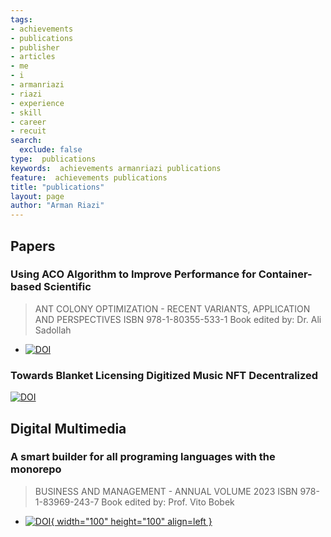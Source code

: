 ```yaml
---
tags:
- achievements
- publications
- publisher
- articles
- me
- i
- armanriazi
- riazi
- experience
- skill
- career
- recuit
search:
  exclude: false
type:  publications
keywords:  achievements armanriazi publications
feature:  achievements publications
title: "publications"
layout: page
author: "Arman Riazi"
---
```


## Papers

### Using ACO Algorithm to Improve Performance for Container-based Scientific

> ANT COLONY OPTIMIZATION - RECENT VARIANTS, APPLICATION AND PERSPECTIVES
ISBN 978-1-80355-533-1
Book edited by:
Dr. Ali Sadollah

- [![DOI](https://zenodo.org/badge/DOI/10.5281/zenodo.8105650.svg)](https://doi.org/10.5281/zenodo.8105650)

### Towards Blanket Licensing Digitized Music NFT Decentralized

[![DOI](https://zenodo.org/badge/DOI/10.5281/zenodo.8023208.svg)](https://doi.org/10.5281/zenodo.8023208)

## Digital Multimedia

### A smart builder for all programing languages with the monorepo
> BUSINESS AND MANAGEMENT - ANNUAL VOLUME 2023
ISBN 978-1-83969-243-7
Book edited by:
Prof. Vito Bobek

- [![DOI](https://cdn.faradars.org/wp-content/uploads/2022/11/22/faradarslogo.svg){ width="100" height="100" align=left }](https://faradars.org/courses/smart-builder-design-for-programming-languages-with-monorepo-fvprg306)
